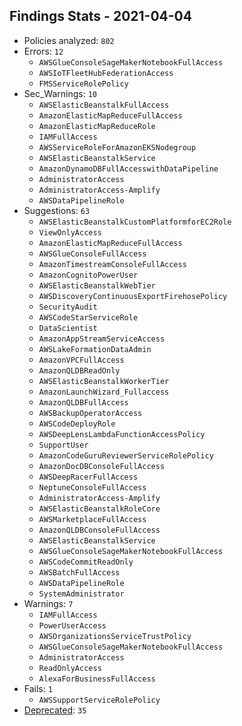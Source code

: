 ## Findings Stats - 2021-04-04

- Policies analyzed: `802`
- Errors: `12`
  - `AWSGlueConsoleSageMakerNotebookFullAccess`
  - `AWSIoTFleetHubFederationAccess`
  - `FMSServiceRolePolicy`
- Sec_Warnings: `10`
  - `AWSElasticBeanstalkFullAccess`
  - `AmazonElasticMapReduceFullAccess`
  - `AmazonElasticMapReduceRole`
  - `IAMFullAccess`
  - `AWSServiceRoleForAmazonEKSNodegroup`
  - `AWSElasticBeanstalkService`
  - `AmazonDynamoDBFullAccesswithDataPipeline`
  - `AdministratorAccess`
  - `AdministratorAccess-Amplify`
  - `AWSDataPipelineRole`
- Suggestions: `63`
  - `AWSElasticBeanstalkCustomPlatformforEC2Role`
  - `ViewOnlyAccess`
  - `AmazonElasticMapReduceFullAccess`
  - `AWSGlueConsoleFullAccess`
  - `AmazonTimestreamConsoleFullAccess`
  - `AmazonCognitoPowerUser`
  - `AWSElasticBeanstalkWebTier`
  - `AWSDiscoveryContinuousExportFirehosePolicy`
  - `SecurityAudit`
  - `AWSCodeStarServiceRole`
  - `DataScientist`
  - `AmazonAppStreamServiceAccess`
  - `AWSLakeFormationDataAdmin`
  - `AmazonVPCFullAccess`
  - `AmazonQLDBReadOnly`
  - `AWSElasticBeanstalkWorkerTier`
  - `AmazonLaunchWizard_Fullaccess`
  - `AmazonQLDBFullAccess`
  - `AWSBackupOperatorAccess`
  - `AWSCodeDeployRole`
  - `AWSDeepLensLambdaFunctionAccessPolicy`
  - `SupportUser`
  - `AmazonCodeGuruReviewerServiceRolePolicy`
  - `AmazonDocDBConsoleFullAccess`
  - `AWSDeepRacerFullAccess`
  - `NeptuneConsoleFullAccess`
  - `AdministratorAccess-Amplify`
  - `AWSElasticBeanstalkRoleCore`
  - `AWSMarketplaceFullAccess`
  - `AmazonQLDBConsoleFullAccess`
  - `AWSElasticBeanstalkService`
  - `AWSGlueConsoleSageMakerNotebookFullAccess`
  - `AWSCodeCommitReadOnly`
  - `AWSBatchFullAccess`
  - `AWSDataPipelineRole`
  - `SystemAdministrator`
- Warnings: `7`
  - `IAMFullAccess`
  - `PowerUserAccess`
  - `AWSOrganizationsServiceTrustPolicy`
  - `AWSGlueConsoleSageMakerNotebookFullAccess`
  - `AdministratorAccess`
  - `ReadOnlyAccess`
  - `AlexaForBusinessFullAccess`
- Fails: `1`
  - `AWSSupportServiceRolePolicy`
- [Deprecated](../DEPRECATED.json): `35`
